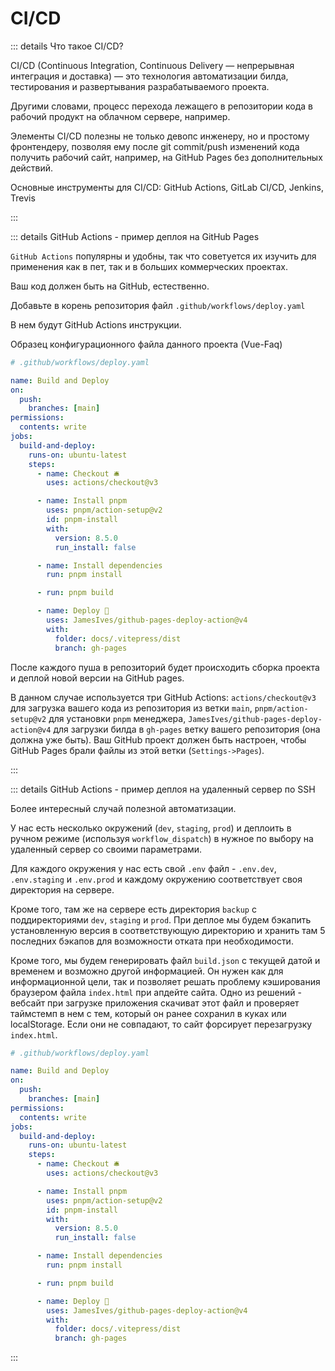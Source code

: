 # CI/CD

::: details Что такое CI/CD?

CI/CD (Continuous Integration, Continuous Delivery — непрерывная интеграция и доставка) — это технология автоматизации билда, тестирования и развертывания разрабатываемого проекта.

Другими словами, процесс перехода лежащего в репозитории кода в рабочий продукт на облачном сервере, например.

Элементы CI/CD полезны не только девопс инженеру, но и простому фронтендеру, позволяя ему после git commit/push изменений кода получить рабочий сайт, например, на GitHub Pages без дополнительных действий.

Основные инструменты для CI/CD: GitHub Actions, GitLab CI/CD, Jenkins, Trevis

:::

::: details GitHub Actions - пример деплоя на GitHub Pages

`GitHub Actions` популярны и удобны, так что советуется их изучить для применения как в пет, так и в больших коммерческих проектах.

Ваш код должен быть на GitHub, естественно.

Добавьте в корень репозитория файл `.github/workflows/deploy.yaml`

В нем будут GitHub Actions инструкции.

Образец конфигурационного файла данного проекта (Vue-Faq)

```yaml
# .github/workflows/deploy.yaml

name: Build and Deploy
on:
  push:
    branches: [main]
permissions:
  contents: write
jobs:
  build-and-deploy:
    runs-on: ubuntu-latest
    steps:
      - name: Checkout 🛎️
        uses: actions/checkout@v3

      - name: Install pnpm
        uses: pnpm/action-setup@v2
        id: pnpm-install
        with:
          version: 8.5.0
          run_install: false

      - name: Install dependencies
        run: pnpm install

      - run: pnpm build

      - name: Deploy 🚀
        uses: JamesIves/github-pages-deploy-action@v4
        with:
          folder: docs/.vitepress/dist
          branch: gh-pages
```

После каждого пуша в репозиторий будет происходить сборка проекта и деплой новой версии на GitHub pages.

В данном случае используется три GitHub Actions: `actions/checkout@v3` для загрузка вашего кода из репозитория из ветки `main`, `pnpm/action-setup@v2` для установки `pnpm` менеджера, `JamesIves/github-pages-deploy-action@v4` для загрузки билда в `gh-pages` ветку вашего репозитория (она должна уже быть). Ваш GitHub проект должен быть настроен, чтобы GitHub Pages брали файлы из этой ветки (`Settings->Pages`).

:::

::: details GitHub Actions - пример деплоя на удаленный сервер по SSH

Более интересный случай полезной автоматизации.

У нас есть несколько окружений (`dev`, `staging`, `prod`) и деплоить в ручном режиме (используя `workflow_dispatch`) в нужное по выбору на удаленный сервер со своими параметрами.

Для каждого окружения у нас есть свой `.env` файл - `.env.dev`, `.env.staging` и `.env.prod` и каждому окружению соответствует своя директория на сервере.

Кроме того, там же на сервере есть директория `backup` с поддиректориями `dev`, `staging` и `prod`. При деплое мы будем бэкапить установленную версия в соответствующую директорию и хранить там 5 последних бэкапов для возможности отката при необходимости.

Кроме того, мы будем генерировать файл `build.json` с текущей датой и временем и возможно другой информацией. Он нужен как для информационной цели, так и позволяет решать проблему кэширования браузером файла `index.html` при апдейте сайта. Одно из решений - вебсайт при загрузке приложения скачиват этот файл и проверяет таймстемп в нем с тем, который он ранее сохранил в куках или localStorage. Если они не совпадают, то сайт форсирует перезагрузку `index.html`.

```yaml
# .github/workflows/deploy.yaml

name: Build and Deploy
on:
  push:
    branches: [main]
permissions:
  contents: write
jobs:
  build-and-deploy:
    runs-on: ubuntu-latest
    steps:
      - name: Checkout 🛎️
        uses: actions/checkout@v3

      - name: Install pnpm
        uses: pnpm/action-setup@v2
        id: pnpm-install
        with:
          version: 8.5.0
          run_install: false

      - name: Install dependencies
        run: pnpm install

      - run: pnpm build

      - name: Deploy 🚀
        uses: JamesIves/github-pages-deploy-action@v4
        with:
          folder: docs/.vitepress/dist
          branch: gh-pages
```

:::
